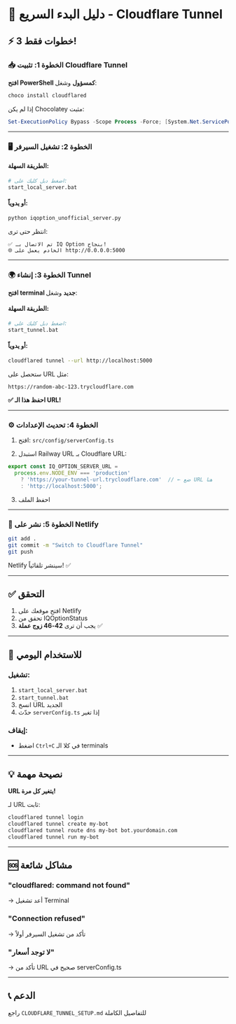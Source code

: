 # 🚀 دليل البدء السريع - Cloudflare Tunnel

## ⚡ 3 خطوات فقط!

### 📥 الخطوة 1: تثبيت Cloudflare Tunnel

**افتح PowerShell كمسؤول** وشغل:

```powershell
choco install cloudflared
```

إذا لم يكن Chocolatey مثبت:
```powershell
Set-ExecutionPolicy Bypass -Scope Process -Force; [System.Net.ServicePointManager]::SecurityProtocol = [System.Net.ServicePointManager]::SecurityProtocol -bor 3072; iex ((New-Object System.Net.WebClient).DownloadString('https://community.chocolatey.org/install.ps1'))
```

---

### 🖥️ الخطوة 2: تشغيل السيرفر

#### الطريقة السهلة:
```bash
# اضغط دبل كليك على:
start_local_server.bat
```

#### أو يدوياً:
```bash
python iqoption_unofficial_server.py
```

انتظر حتى ترى:
```
✅ تم الاتصال بـ IQ Option بنجاح!
🌐 الخادم يعمل على http://0.0.0.0:5000
```

---

### 🌍 الخطوة 3: إنشاء Tunnel

**افتح terminal جديد** وشغل:

#### الطريقة السهلة:
```bash
# اضغط دبل كليك على:
start_tunnel.bat
```

#### أو يدوياً:
```bash
cloudflared tunnel --url http://localhost:5000
```

ستحصل على URL مثل:
```
https://random-abc-123.trycloudflare.com
```

**✅ احفظ هذا الـ URL!**

---

### ⚙️ الخطوة 4: تحديث الإعدادات

1. افتح: `src/config/serverConfig.ts`

2. استبدل Railway URL بـ Cloudflare URL:

```typescript
export const IQ_OPTION_SERVER_URL = 
  process.env.NODE_ENV === 'production' 
    ? 'https://your-tunnel-url.trycloudflare.com'  // ← ضع URL هنا
    : 'http://localhost:5000';
```

3. احفظ الملف

---

### 🚀 الخطوة 5: نشر على Netlify

```bash
git add .
git commit -m "Switch to Cloudflare Tunnel"
git push
```

Netlify سينشر تلقائياً! ✅

---

## ✅ التحقق

1. افتح موقعك على Netlify
2. تحقق من IQOptionStatus
3. يجب أن ترى **42-46 زوج عملة** ✅

---

## 🔄 للاستخدام اليومي

### تشغيل:
1. `start_local_server.bat`
2. `start_tunnel.bat`
3. انسخ URL الجديد
4. حدّث `serverConfig.ts` إذا تغير

### إيقاف:
- اضغط `Ctrl+C` في كلا الـ terminals

---

## 💡 نصيحة مهمة

**URL يتغير كل مرة!**

لـ URL ثابت:
```bash
cloudflared tunnel login
cloudflared tunnel create my-bot
cloudflared tunnel route dns my-bot bot.yourdomain.com
cloudflared tunnel run my-bot
```

---

## 🆘 مشاكل شائعة

### "cloudflared: command not found"
→ أعد تشغيل Terminal

### "Connection refused"
→ تأكد من تشغيل السيرفر أولاً

### "لا توجد أسعار"
→ تأكد من URL صحيح في serverConfig.ts

---

## 📞 الدعم

راجع `CLOUDFLARE_TUNNEL_SETUP.md` للتفاصيل الكاملة

